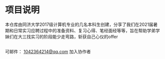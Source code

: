 # 项目说明

本仓库由同济大学2017级计算机专业的几名本科生创建，分享了我们在2021届暑期和日常实习应聘过程中的准备资料、复习心得、笔经面经等等，旨在帮助学弟学妹们在大三找实习的阶段能少走弯路，斩获自己心仪的offer


##

可邮件：
1042364214@qq.com 加入协作者

